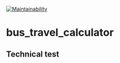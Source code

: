 [![Maintainability](https://api.codeclimate.com/v1/badges/d8c7f91b4a7470b08b73/maintainability)](https://codeclimate.com/github/Florkin/bus_travel_calculator/maintainability)

# bus_travel_calculator
## Technical test
